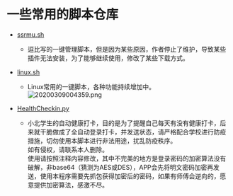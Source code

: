 # 一些常用的脚本仓库

- [ssrmu.sh](https://github.com/bluekk935/doubi)  

  -  逗比写的一键管理脚本，但是因为某些原因，作者停止了维护，导致某些插件无法安装，为了能够继续使用，修改了某些下载方式。

- [linux.sh](https://github.com/waterrr/Script/blob/master/linux.sh)   
  -  Linux常用的一键脚本，各种功能持续增加中。<br/>
![20200309004359.png](https://i.loli.net/2020/03/09/W2BUZi9gC8X5hVu.png)

- [HealthCheckin.py](https://github.com/waterrr/Script/blob/master/HealthCheckin.py) 
  -  小北学生的自动健康打卡，目的是为了提醒自己每天有没有健康打卡，后来就干脆做成了全自动登录打卡，并发送状态，请严格配合学校进行防疫措施，切勿使用本脚本进行非法用途，扰乱防疫秩序。<br/>如有侵权，请联系本人删除。<br>使用请按照注释内容修改，其中不完美的地方是登录密码的加密算法没有破解，非base64（猜测为AES或DES），APP会先将明文密码加密再发送，使用本程序需要先抓包获得加密后的密码，如果有师傅会逆向的，愿意提供加密算法，感激不尽。
